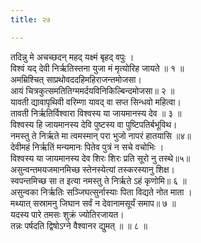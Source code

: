 ```yaml
---
title: २७

---
```

तदिन्नु मे अचच्छदन् महद् यक्ष्मं बृहद् वपुः ।  
विश्वं यद् देवी निर्ऋतिस्तना युजा मं मृत्योरिह जायते ॥ १ ॥  
अमम्रिश्चित् साप्रथोवददहिमहिराजन्तमोजसा।  
आयं चित्रकुत्समतितिग्ममर्दयविनिकिल्बिन्दमोजसा॥ २ ॥  
यावती द्यावापृथिवी वरिम्णा यावद् वा सप्त सिन्धवो महित्वा।  
तावती निर्ऋतिर्विश्वारा विश्वस्य या जायमानस्य देव ॥ ३ ॥  
विश्वस्य हि जायमानस्य देवि पुष्टस्य वा पुष्टिपतिर्बभूविथ।  
नमस्तु ते निर्ऋते मा त्वमस्मान् परा भुजो नापरं हातयासि ॥४॥  
देवीमहं निर्ऋतिं मन्यमानः पितेव पुत्रं न सचे वचोभिः ।  
विश्वस्य या जायमानस्य देव शिरः शिरः प्रति सूरो नु तस्थे॥५॥  
असुन्वन्तमयजमानमिच्छ स्तेनस्येत्यां तस्करस्यानु शिक्ष।  
स्वपन्तमिच्छ सा त इत्या नमस्तु ते निर्ऋते ऽहं कृणोमि॥ ६ ॥  
असुन्वका निर्ऋतिः सञ्जिघत्सुर्नास्याः पिता विद्यते नोत माता ।  
मथ्यात् सस्रामनु जिघान सर्वं न देवानामसूर्यं समाप॥ ७ ॥  
यदस्य पारे तमसः शुक्रं ज्योतिरजायत।  
तन्नः पर्षदति द्विषोऽग्ने वैश्वानर द्युमत् ॥ ॥ ८ ॥  